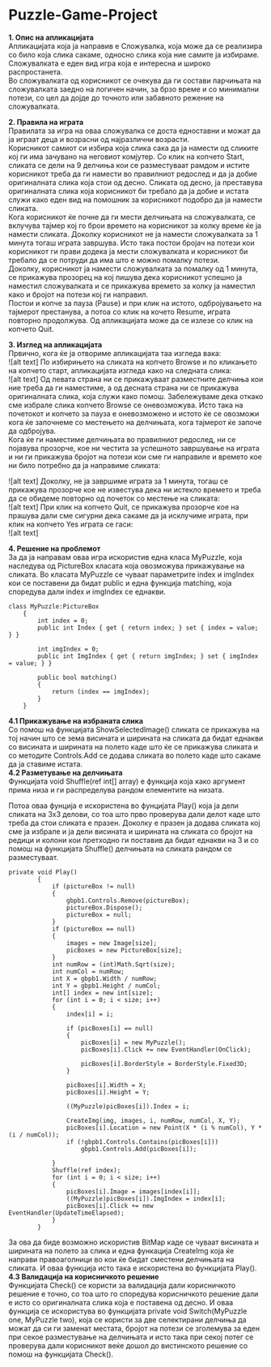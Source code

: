 # Puzzle-Game-Project

<b>1.	Опис на апликацијата</b> <br>
Апликацијата која ја направив е Сложувалка, која може да се реализира со било која слика сакаме, односно слика која ние самите ја избираме. Сложувалката е еден вид игра која е интересна и широко распростанета. <br>
Во сложувалката од корисникот се очекува да ги состави парчињата на сложувалката заедно на логичен начин, за брзо време и со минимални потези, со цел да дојде до точното или забавното режение на сложувалката. 

<b>2.	Правила на играта</b> <br>
Правилата за игра на оваа сложувалка се доста едноставни и можат да ја играат деца и возрасни од најразлични возрасти.<br>
Корисникот самиот си избира која слика сака да ја намести од сликите кој ги има зачувано  на неговиот комјутер. Со клик на копчето Start, сликата се дели на 9 делчиња кои се разместуваат рамдом и истите корисникот треба да ги намести во правилниот редослед и да ја добие оригиналната слика која стои од десно. Сликата од десно, ја преставува оригиналната слика која корисникот би требало да ја добие и истата служи како еден вид на помошник за корисникот подобро да ја намести сликата.<br>
Кога корисникот ќе почне да ги мести делчињата на сложувалката, се вклучува тајмер кој го брои времето на корисникот за колку време ќе ја намести сликата. Доколку корисникот не ја намести сложувалката за 1 минута тогаш играта завршува. Исто така постои бројач на потези кои корисникот ги прави додека ја мести сложувалката и корисникот би требало да се потруди да има што е можно помалку потези. <br>
Доколку, корисникот ја намести сложувалката за помалку од 1 минута, се прикажува прозорец на кој пишува дека корисникот успешно ја наместил сложувалката и се прикажува времето за колку ја наместил како и бројот на потези кој ги направил.<br>
Постои и копче за пауза (Pause) и при клик на истото, одбројувањето на тајмерот престанува, a потоа со клик на кочето Resume, играта повторно продолжува.
Од апликацијата може да се излезе со клик на копчето Quit.



<b>3.	Изглед на апликацијата</b> <br>
Првично, кога ќе ја отвориме апликацијата таа изгледа вака: <br>
 ![alt text]
По избирињето на сликата на копчето Browse и по кликањето на копчето старт, апликацијата изгледа како на следната слика:<br>
 ![alt text]
Од левата страна ни се прикажуваат разместните делчиња кои ние треба да ги наместиме, а од десната страна ни се прикажува оригиналната слика, која служи како помош. Забележуваме дека откако сме избрале слика копчето Browse се оневозможува. Исто така на почетокот и копчето за пауза е оневозможено и истото ќе се овозможи кога ќе започнеме со местењето на делчињата, кога тајмерот ќе започе да одбројува.<br>
Кога ќе ги наместиме делчињата во правилниот редослед, ни се појавува прозорче, кое ни честита за успешното завршување на играта и ни ги прикажува бројот на потези кои сме ги направиле и времето кое ни било потребно да ја направиме сликата:<br>
 
![alt text]
Доколку, не ја завршиме играта за 1 минута, тогаш се прикажува прозорче кое не известува дека ни истекло времето и треба да се обидеме повторно од почеток со местење на сликата:<br>
 ![alt text]
При клик на копчето Quit, се прикажува прозорче кое на прашува дали сме сигурни дека сакаме да ја исклучиме играта, при клик на копчето Yes играта се гаси:<br>
 ![alt text]

<b>4.	Решение на проблемот</b> <br>
За да ја направам оваа игра искористив една класа MyPuzzle, која наследува од PictureBox класата која овозможува прикажување на сликата.
Во класата MyPuzzle се чуваат параметрите index и imgIndex кои се поставени да бидат public и  една функција matching, која споредува дали index и imgIndex се еднакви.<br>
```
class MyPuzzle:PictureBox
    {
        int index = 0;
        public int Index { get { return index; } set { index = value; } }

        int imgIndex = 0;
        public int ImgIndex { get { return imgIndex; } set { imgIndex = value; } }

        public bool matching()
        {
            return (index == imgIndex);
        }
    }
```


<b>4.1	Прикажување на избраната слика</b> <br>
Со помош на функцијата ShowSelectedImage() сликата се прикажува на тој начин што се зема висината и ширината на сликата да бидат еднакви со висината и ширината на полето каде што ќе се прикажува сликата и со методите Controls.Add се додава сликата во полето каде што сакаме да ја ставиме истата. <br>
<b>4.2	Разметување на делчињата</b> <br>
Функцијата void Shuffle(ref int[] array) е функција која како аргумент прима низа и ги распределува рандом елементите на низата.<br>

Потоа оваа фунција е искористена во фунцијата Play() која ја дели сликата на 3x3 делови, со тоа што прво проверува дали делот каде што треба да стои сликата е празен. Доколку е празен ја додава сликата кој сме ја избрале и ја дели висината и ширината на сликата со бројот на редици и колони кои претходно ги поставив да бидат еднакви на 3 и со помош на функцијата Shuffle() делчињата на сликата рандом се разместуваат.<br>
```
private void Play()
        {
            if (pictureBox != null)
            {
                gbpb1.Controls.Remove(pictureBox);
                pictureBox.Dispose();
                pictureBox = null;
            }
            if (pictureBox == null)
            {
                images = new Image[size];
                picBoxes = new PictureBox[size];
            }
            int numRow = (int)Math.Sqrt(size);
            int numCol = numRow;
            int X = gbpb1.Width / numRow;
            int Y = gbpb1.Height / numCol;
            int[] index = new int[size];
            for (int i = 0; i < size; i++)
            {
                index[i] = i;

                if (picBoxes[i] == null)
                {
                    picBoxes[i] = new MyPuzzle();
                    picBoxes[i].Click += new EventHandler(OnClick);
                    
                    picBoxes[i].BorderStyle = BorderStyle.Fixed3D;
                }
                
                picBoxes[i].Width = X;
                picBoxes[i].Height = Y;

                ((MyPuzzle)picBoxes[i]).Index = i;

                CreateImg(img, images, i, numRow, numCol, X, Y);
                picBoxes[i].Location = new Point(X * (i % numCol), Y * (i / numCol));
                if (!gbpb1.Controls.Contains(picBoxes[i]))
                    gbpb1.Controls.Add(picBoxes[i]);
                
            }
            Shuffle(ref index);
            for (int i = 0; i < size; i++)
            {
                picBoxes[i].Image = images[index[i]];
                ((MyPuzzle)picBoxes[i]).ImgIndex = index[i];
                picBoxes[i].Click += new EventHandler(UpdateTimeElapsed);
            }
        }
  ```
 За ова да биде возможно искористив BitMap каде се чуваат висината и ширината на полето за слика и една функација CreateImg која ќе направи правоаголници во кои ќе бидат сместени делчињата на сликата. И оваа функција исто така е искористена во функцијата Play().<br>
<b>4.3	Валидација на корисничкото решение</b> <br>
Функцијата Check() се користи за валидација дали корисничкото решение е точно, со тоа што го споредува корисничкото решение дали е исто со оригиналната слика која е поставена од десно. И оваа функција се искористува во функцијата private void Switch(MyPuzzle one, MyPuzzle two), која се користи за две селектирани делчиња да можат да си ги заменат местата, бројот на потези се зголемува за еден при секое разместување на делчињата и исто така при секој потег се проверува дали корисникот веќе дошол до вистинското решение со помош на функцијата Check().

